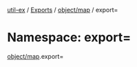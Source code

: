 [util-ex](../README.md) / [Exports](../modules.md) / [object/map](object_map.md) / export=

# Namespace: export=

[object/map](object_map.md).export=
